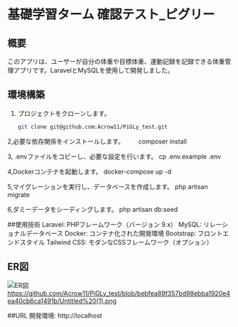 # 基礎学習ターム 確認テスト_ピグリー

## 概要
このアプリは、ユーザーが自分の体重や目標体重、運動記録を記録できる体重管理アプリです。LaravelとMySQLを使用して開発しました。

## 環境構築

1. プロジェクトをクローンします。
   ```bash
   git clone git@github.com:Acrow11/PiGLy_test.git
   

2,必要な依存関係をインストールします。
　　composer install

3, .envファイルをコピーし、必要な設定を行います。
    cp .env.example .env

4,Dockerコンテナを起動します。
docker-compose up -d

5,マイグレーションを実行し、データベースを作成します。
php artisan migrate

6,ダミーデータをシーディングします。
 php artisan db:seed

##使用技術
Laravel: PHPフレームワーク（バージョン 9.x）
MySQL: リレーショナルデータベース
Docker: コンテナ化された開発環境
Bootstrap: フロントエンドスタイル
Tailwind CSS: モダンなCSSフレームワーク（オプション）

## ER図
![ER図](https://github.com/Acrow11/PiGLy_test/blob/main/ER-diagram.png?raw=true)
https://github.com/Acrow11/PiGLy_test/blob/bebfea89f357bd98ebba1920e4ea40cb6ca1491b/Untitled%20(1).png




##URL
開発環境: http://localhost


